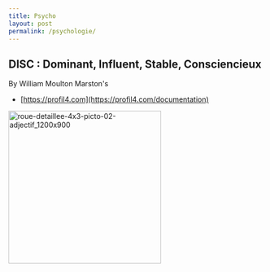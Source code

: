 ```yaml
---
title: Psycho
layout: post
permalink: /psychologie/
---
```


DISC : Dominant, Influent, Stable, Consciencieux
---
By William Moulton Marston's
* [https://profil4.com](https://profil4.com/documentation)
<img alt="roue-detaillee-4x3-picto-02-adjectif_1200x900" src="https://github.com/cylmat/cylmat.github.io/assets/47034111/37362ef8-204c-4b25-910d-7dc2e487f1a3" width=300 height=300 />
